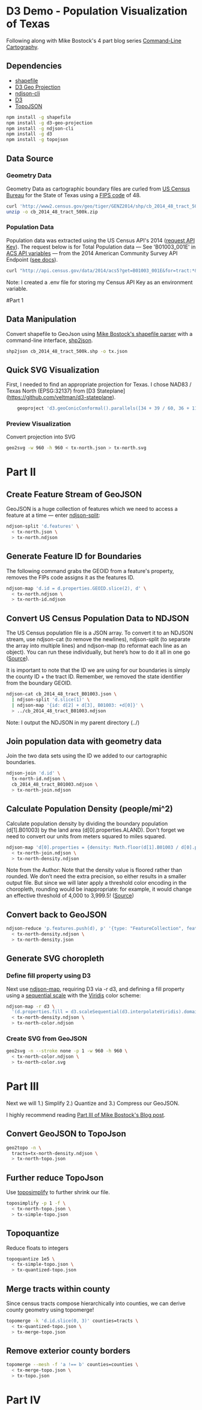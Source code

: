 # D3 Demo - Population Visualization of Texas

Following along with Mike Bostock's 4 part blog series [Command-Line Cartography](https://medium.com/@mbostock/command-line-cartography-part-1-897aa8f8ca2c#.ff2cxnmc9).

## Dependencies
- [shapefile](https://github.com/mbostock/shapefile)
- [D3 Geo Projection](https://github.com/d3/d3-geo-projection)
- [ndjson-cli](https://github.com/mbostock/ndjson-cli)
- [D3](https://github.com/d3/d3)
- [TopoJSON](https://github.com/topojson/topojson/blob/master/README.md#api-reference)
```bash
npm install -g shapefile
npm install -g d3-geo-projection
npm install -g ndjson-cli
npm install -g d3
npm install -g topojson
```

## Data Source

### Geometry Data
Geometry Data as cartographic boundary files are curled from [US Census Bureau](http://www2.census.gov/geo/tiger/GENZ2014/shp/) for the State of Texas using a [FIPS code](https://en.wikipedia.org/wiki/Federal_Information_Processing_Standard_state_code) of 48.

``` bash
curl 'http://www2.census.gov/geo/tiger/GENZ2014/shp/cb_2014_48_tract_500k.zip' -o cb_2014_48_tract_500k.zip
unzip -o cb_2014_48_tract_500k.zip
```
### Population Data
Population data was extracted using the US Census API's 2014  ([request API Key](http://api.census.gov/data/key_signup.html)). The request below is for Total Population data — See 'B01003_001E' in [ACS API variables](http://api.census.gov/data/2014/acs5/variables.html) — from the 2014 American Community Survey API Endpoint ([see docs](http://api.census.gov/data/2014/acs5/examples.html)).

```bash
curl "http://api.census.gov/data/2014/acs5?get=B01003_001E&for=tract:*&in=state:48&key=${CENSUSAPIKEY}" -o cb_2014_48_tract_B01003.json
```
Note: I created a .env file for storing my Census API Key as an environment variable.

#Part 1
## Data Manipulation
Convert shapefile to GeoJson using [Mike Bostock's shapefile parser](https://github.com/mbostock/shapefile) with a command-line interface, [shp2json](https://github.com/mbostock/shapefile/blob/master/README.md#shp2json).
```bash
shp2json cb_2014_48_tract_500k.shp -o tx.json
```

## Quick SVG Visualization
First, I needed to find an appropriate projection for Texas. I chose NAD83 / Texas North (EPSG:32137) from [D3 Stateplane] (https://github.com/veltman/d3-stateplane).
``` bash
    geoproject 'd3.geoConicConformal().parallels([34 + 39 / 60, 36 + 11 / 60]).rotate([101 + 30 / 60, -34]).fitSize([960,960], d)' < tx.json > tx-north.json
```
### Preview Visualization
Convert projection into SVG

``` bash
geo2svg -w 960 -h 960 < tx-north.json > tx-north.svg
```
# Part II

## Create Feature Stream of GeoJSON
GeoJSON is a huge collection of features which we need to access a feature at a time — enter [ndjson-split](https://github.com/mbostock/ndjson-cli/blob/master/README.md#split):
```bash
ndjson-split 'd.features' \
  < tx-north.json \
  > tx-north.ndjson
```
## Generate Feature ID for Boundaries
The following command grabs the GEOID from a feature's property, removes the FIPs code assigns it as the features ID.
```bash
ndjson-map 'd.id = d.properties.GEOID.slice(2), d' \
  < tx-north.ndjson \
  > tx-north-id.ndjson
```
## Convert US Census Population Data to NDJSON
The US Census population file is a JSON array. To convert it to an NDJSON stream, use ndjson-cat (to remove the newlines), ndjson-split (to separate the array into multiple lines) and ndjson-map (to reformat each line as an object). You can run these individually, but here’s how to do it all in one go ([Source](https://medium.com/@mbostock/command-line-cartography-part-2-c3a82c5c0f3#.ccsy9stcw)).

It is important to note that the ID we are using for our boundaries is simply the county ID + the tract ID. Remember, we removed the state identifier from the boundary GEOID.

```bash
ndjson-cat cb_2014_48_tract_B01003.json \
  | ndjson-split 'd.slice(1)' \
  | ndjson-map '{id: d[2] + d[3], B01003: +d[0]}' \
  > ../cb_2014_48_tract_B01003.ndjson
```
Note: I output the NDJSON in my parent directory (../)

## Join population data with geometry data
Join the two data sets using the ID we added to our cartographic boundaries.

```bash
ndjson-join 'd.id' \
  tx-north-id.ndjson \
  cb_2014_48_tract_B01003.ndjson \
  > tx-north-join.ndjson
```

## Calculate Population Density (people/mi^2)
Calculate population density by dividing the boundary population (d[1].B01003) by the land area (d[0].properties.ALAND). Don't forget we need to convert our units from meters squared to miles squared.

``` bash
ndjson-map 'd[0].properties = {density: Math.floor(d[1].B01003 / d[0].properties.ALAND * 2589975.2356)}, d[0]' \
  < tx-north-join.ndjson \
  > tx-north-density.ndjson
```
Note from the Author: Note that the density value is floored rather than rounded. We don’t need the extra precision, so either results in a smaller output file. But since we will later apply a threshold color encoding in the choropleth, rounding would be inappropriate: for example, it would change an effective threshold of 4,000 to 3,999.5! ([Source](https://medium.com/@mbostock/command-line-cartography-part-2-c3a82c5c0f3#.ccsy9stcw))

## Convert back to GeoJSON

``` bash
ndjson-reduce 'p.features.push(d), p' '{type: "FeatureCollection", features: []}' \
  < tx-north-density.ndjson \
  > tx-north-density.json
```
## Generate SVG choropleth

### Define fill property using D3
Next use [ndjson-map](https://github.com/mbostock/ndjson-cli/blob/master/README.md#map), requiring D3 via -r d3, and defining a fill property using a [sequential scale](https://github.com/d3/d3-scale/blob/master/README.md#sequential-scales) with the [Viridis](https://github.com/d3/d3-scale/blob/master/README.md#interpolateViridis) color scheme:

```bash
ndjson-map -r d3 \
  '(d.properties.fill = d3.scaleSequential(d3.interpolateViridis).domain([0, 4000])(d.properties.density), d)' \
  < tx-north-density.ndjson \
  > tx-north-color.ndjson
```

### Create SVG from GeoJSON
```bash
geo2svg -n --stroke none -p 1 -w 960 -h 960 \
  < tx-north-color.ndjson \
  > tx-north-color.svg
```
# Part III

Next we will 1.) Simplify 2.) Quantize and 3.) Compress our GeoJSON.

I highly recommend reading [Part III of Mike Bostock's Blog post](https://medium.com/@mbostock/command-line-cartography-part-3-1158e4c55a1e#.4o4lpsif0).

## Convert GeoJSON to TopoJson
```bash
geo2topo -n \
  tracts=tx-north-density.ndjson \
  > tx-north-topo.json
```

## Further reduce TopoJson
Use [toposimplify](https://github.com/topojson/topojson-simplify/blob/master/README.md#toposimplify) to further shrink our file.
```bash
toposimplify -p 1 -f \
  < tx-north-topo.json \
  > tx-simple-topo.json
```
## Topoquantize
Reduce floats to integers

```bash
topoquantize 1e5 \
  < tx-simple-topo.json \
  > tx-quantized-topo.json
```

## Merge tracts within county
Since census tracts compose hierarchically into counties, we can derive county geometry using topomerge!

```bash
topomerge -k 'd.id.slice(0, 3)' counties=tracts \
  < tx-quantized-topo.json \
  > tx-merge-topo.json
```

## Remove exterior county borders

``` bash
topomerge --mesh -f 'a !== b' counties=counties \
  < tx-merge-topo.json \
  > tx-topo.json
  ```
# Part IV
